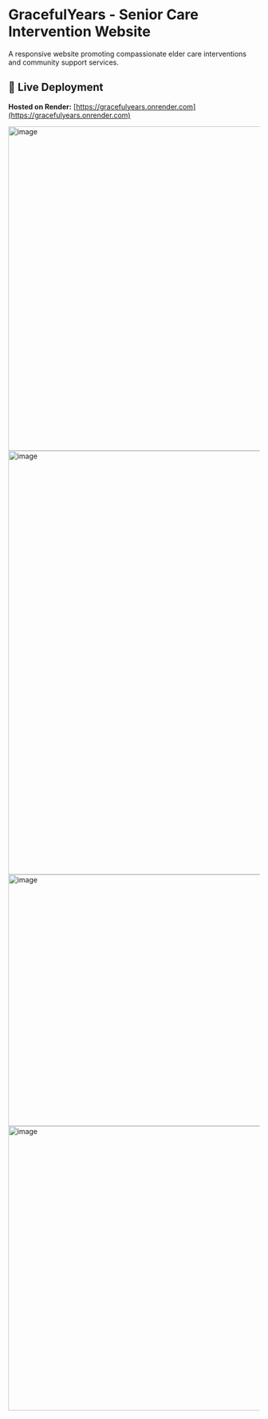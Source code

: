 # GracefulYears - Senior Care Intervention Website



A responsive website promoting compassionate elder care interventions and community support services.

## 🚀 Live Deployment
**Hosted on Render:** [https://gracefulyears.onrender.com](https://gracefulyears.onrender.com)

<img width="1256" height="650" alt="image" src="https://github.com/user-attachments/assets/5270ff4e-924f-4b8f-b2ea-e40293e46468" />

<img width="1260" height="849" alt="image" src="https://github.com/user-attachments/assets/92799a5d-65b9-4366-b018-e65dc16811dc" />

<img width="1260" height="504" alt="image" src="https://github.com/user-attachments/assets/610cd432-c95f-4d0c-8a2b-98811f99cfa6" />

<img width="1265" height="570" alt="image" src="https://github.com/user-attachments/assets/a89c1fff-69d6-454f-9939-1c19d1f92e83" />


